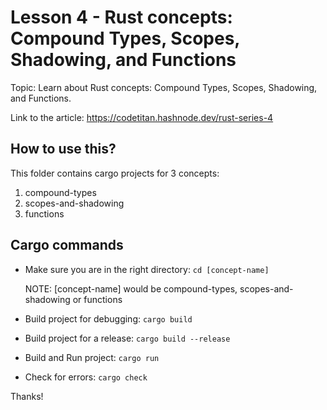 # Lesson 4 - Rust concepts: Compound Types, Scopes, Shadowing, and Functions

Topic: Learn about Rust concepts: Compound Types, Scopes, Shadowing, and Functions.

Link to the article: https://codetitan.hashnode.dev/rust-series-4

## How to use this?

This folder contains cargo projects for 3 concepts:

1. compound-types
2. scopes-and-shadowing
3. functions

## Cargo commands

- Make sure you are in the right directory: `cd [concept-name]`

  NOTE: [concept-name] would be compound-types, scopes-and-shadowing or functions

- Build project for debugging: `cargo build`
- Build project for a release: `cargo build --release`
- Build and Run project: `cargo run`
- Check for errors: `cargo check`

Thanks!
